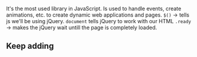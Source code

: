 It's the most used library in JavaScript. Is used to handle events, create animations, etc. to create dynamic web applications and pages. 
`$()` -> tells js we'll be using jQuery. 
`document` tells jQuery to work with our HTML
`.ready` -> makes the jQuery wait untill the page is completely loaded.

## Keep adding 